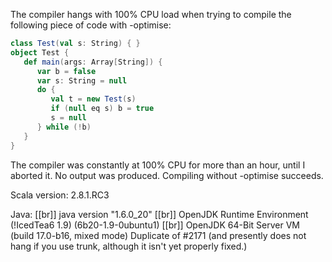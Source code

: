 The compiler hangs with 100% CPU load when trying to compile the following piece of code with -optimise:

```scala
class Test(val s: String) { }
object Test {
   def main(args: Array[String]) {
      var b = false
      var s: String = null
      do {
         val t = new Test(s)
         if (null eq s) b = true
         s = null
      } while (!b)
   }
}
```

The compiler was constantly at 100% CPU for more than an hour, until I aborted it. No output was produced.
Compiling without -optimise succeeds.

Scala version: 2.8.1.RC3

Java: [[br]]
java version "1.6.0_20" [[br]]
OpenJDK Runtime Environment (!IcedTea6 1.9) (6b20-1.9-0ubuntu1) [[br]]
OpenJDK 64-Bit Server VM (build 17.0-b16, mixed mode)
Duplicate of #2171 (and presently does not hang if you use trunk, although it isn't yet properly fixed.)
